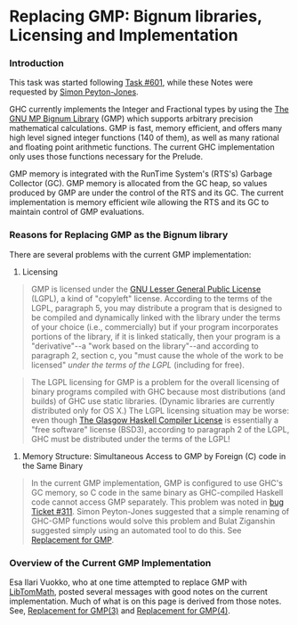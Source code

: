 # Replacing GMP: Bignum libraries, Licensing and Implementation

### Introduction


This task was started following [ Task \#601](http://hackage.haskell.org/trac/ghc/ticket/601), while these Notes were requested by [ Simon Peyton-Jones](http://www.haskell.org/pipermail/glasgow-haskell-users/2006-August/010676.html).


GHC currently implements the Integer and Fractional types by using the [ The GNU MP Bignum Library](http://swox.com/gmp/) (GMP) which supports arbitrary precision mathematical calculations.  GMP is fast, memory efficient, and offers many high level signed integer functions (140 of them), as well as many rational and floating point arithmetic functions.  The current GHC implementation only uses those functions necessary for the Prelude.  


GMP memory is integrated with the RunTime System's (RTS's) Garbage Collector (GC).  GMP memory is allocated from the GC heap, so values produced by GMP are under the control of the RTS and its GC.  The current implementation is memory efficient wile allowing the RTS and its GC to maintain control of GMP evaluations.

### Reasons for Replacing GMP as the Bignum library


There are several problems with the current GMP implementation:

1. Licensing

>
> GMP is licensed under the [ GNU Lesser General Public License](http://www.gnu.org/copyleft/lesser.html) (LGPL), a kind of "copyleft" license.  According to the terms of the LGPL, paragraph 5, you may distribute a program that is designed to be compiled and dynamically linked with the library under the terms of your choice (i.e., commercially) but if your program incorporates portions of the library, if it is linked statically, then your program is a "derivative"--a "work based on the library"--and according to paragraph 2, section c, you "must cause the whole of the work to be licensed" *under the terms of the LGPL* (including for free).  

>
> The LGPL licensing for GMP is a problem for the overall licensing of binary programs compiled with GHC because most distributions (and builds) of GHC use static libraries.  (Dynamic libraries are currently distributed only for OS X.)  The LGPL licensing situation may be worse: even though [ The Glasgow Haskell Compiler License](http://cvs.haskell.org/cgi-bin/cvsweb.cgi/fptools/ghc/LICENSE?rev=1.1.26.1;content-type=text%2Fplain) is essentially a "free software" license (BSD3), according to paragraph 2 of the LGPL, GHC must be distributed under the terms of the LGPL!

1. Memory Structure: Simultaneous Access to GMP by Foreign (C) code in the Same Binary

>
> In the current GMP implementation, GMP is configured to use GHC's GC memory, so C code in the same binary as GHC-compiled Haskell code cannot access GMP separately.  This problem was noted in [ bug Ticket \#311](http://hackage.haskell.org/trac/ghc/ticket/311).  Simon Peyton-Jones suggested that a simple renaming of GHC-GMP functions would solve this problem and Bulat Ziganshin suggested simply using an automated tool to do this.  See [ Replacement for GMP](http://www.haskell.org/pipermail/glasgow-haskell-users/2006-August/010679.html).

### Overview of the Current GMP Implementation


Esa Ilari Vuokko, who at one time attempted to replace GMP with [ LibTomMath](http://math.libtomcrypt.com/), posted several messages with good notes on the current implementation.  Much of what is on this page is derived from those notes.  See, [ Replacement for GMP(3)](http://www.haskell.org/pipermail/glasgow-haskell-users/2006-August/010669.html) and [ Replacement for GMP(4)](http://www.haskell.org/pipermail/glasgow-haskell-users/2006-August/010674.html).
